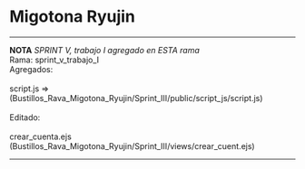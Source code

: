 # Migotona Ryujin

---
**NOTA**
*SPRINT V, trabajo I agregado en ESTA rama*<br />
Rama: sprint_v_trabajo_I<br />
Agregados:<br />
<br />
script.js => (Bustillos_Rava_Migotona_Ryujin/Sprint_III/public/script_js/script.js)<br />
<br />
Editado: <br />
<br />
crear_cuenta.ejs (Bustillos_Rava_Migotona_Ryujin/Sprint_III/views/crear_cuent.ejs)

---
